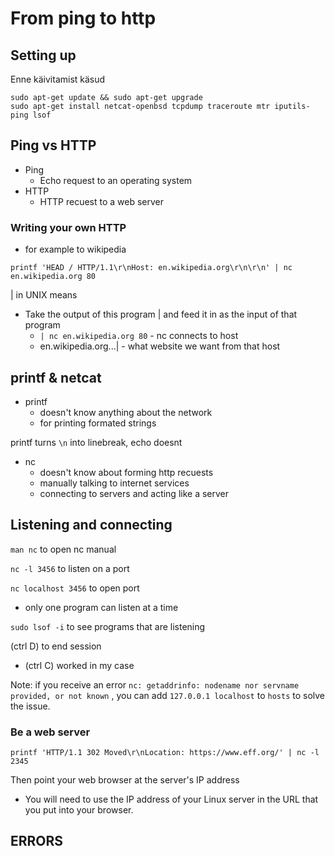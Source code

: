 # From ping to http
## Setting up
Enne käivitamist käsud
```
sudo apt-get update && sudo apt-get upgrade
sudo apt-get install netcat-openbsd tcpdump traceroute mtr iputils-ping lsof
```
## Ping vs HTTP
- Ping
  - Echo request to an operating system
- HTTP
  - HTTP recuest to a web server
### Writing your own HTTP
- for example to wikipedia

``printf 'HEAD / HTTP/1.1\r\nHost: en.wikipedia.org\r\n\r\n' | nc en.wikipedia.org 80``

| in UNIX means
- Take the output of this program | and feed it in as the input of that program
    - `| nc en.wikipedia.org 80` - nc connects to host
    - en.wikipedia.org...| - what website we want from that host
      
## printf & netcat
- printf
  - doesn't know anything about the network
  - for printing formated strings

printf turns `\n` into linebreak, echo doesnt
- nc
  - doesn't know about forming http recuests
  - manually talking to internet services
  - connecting to servers and acting like a server

## Listening and connecting
`man nc` to open nc manual

`nc -l 3456` to listen on a port

`nc localhost 3456` to open port
- only one program can listen at a time

``sudo lsof -i`` to see programs that are listening

(ctrl D) to end session
  - (ctrl C) worked in my case

Note: if you receive an error `nc: getaddrinfo: nodename nor servname provided, or not known` , you can add ``127.0.0.1 localhost`` to ``hosts`` to solve the issue.
### Be a web server
``printf 'HTTP/1.1 302 Moved\r\nLocation: https://www.eff.org/' | nc -l 2345``

Then point your web browser at the server's IP address
- You will need to use the IP address of your Linux server in the URL that you put into your browser.

## ERRORS

